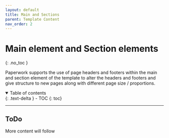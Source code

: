 ```yaml
---
layout: default
title: Main and Sections
parent: Template Content
nav_order: 2
---
```


# Main element and Section elements
{: .no_toc }

Paperwork supports the use of page headers and footers within the main and section element of the template to alter the headers and footers and give structure to new pages along with different page size / proportions.

<details open markdown="block">
  <summary>
    Table of contents
  </summary>
  {: .text-delta }
- TOC
{: toc}
</details>

---

## ToDo

More content will follow
